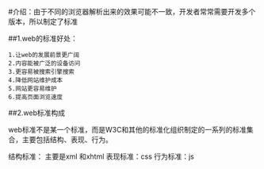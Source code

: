 

#介绍：由于不同的浏览器解析出来的效果可能不一致，开发者常常需要开发多个版本，所以制定了标准




##1.web的标准好处：

    1.让web的发展前景更广阔
    2.内容能被广泛的设备访问
    3.更容易被搜索引擎搜索
    4.降低网站维护成本
    5.网站更容易维护
    6.提高页面浏览速度

##2.web标准构成

web标准不是某一个标准，而是W3C和其他的标准化组织制定的一系列的标准集合，主要包括结构、表现、行为。


结构标准： 主要是xml 和xhtml
表现标准：css
行为标准：js